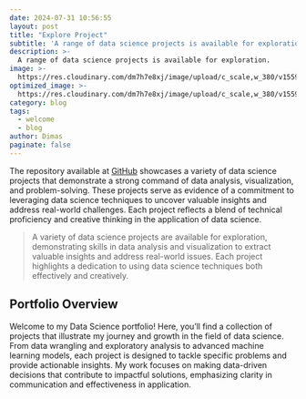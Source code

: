 ```yaml
---
date: 2024-07-31 10:56:55
layout: post
title: "Explore Project"
subtitle: 'A range of data science projects is available for exploration.'
description: >-
  A range of data science projects is available for exploration.
image: >-
  https://res.cloudinary.com/dm7h7e8xj/image/upload/c_scale,w_380/v1559821647/theme6_qeeojf.jpg
optimized_image: >-
  https://res.cloudinary.com/dm7h7e8xj/image/upload/c_scale,w_380/v1559821647/theme6_qeeojf.jpg
category: blog
tags:
  - welcome
  - blog
author: Dimas
paginate: false
---
```

The repository available at [GitHub](https://github.com/dimasrepo) showcases a variety of data science projects that demonstrate a strong command of data analysis, visualization, and problem-solving. These projects serve as evidence of a commitment to leveraging data science techniques to uncover valuable insights and address real-world challenges. Each project reflects a blend of technical proficiency and creative thinking in the application of data science.

> A variety of data science projects are available for exploration, demonstrating skills in data analysis and visualization to extract valuable insights and address real-world issues. Each project highlights a dedication to using data science techniques both effectively and creatively.

## Portfolio Overview

Welcome to my Data Science portfolio! Here, you’ll find a collection of projects that illustrate my journey and growth in the field of data science. From data wrangling and exploratory analysis to advanced machine learning models, each project is designed to tackle specific problems and provide actionable insights. My work focuses on making data-driven decisions that contribute to impactful solutions, emphasizing clarity in communication and effectiveness in application.
